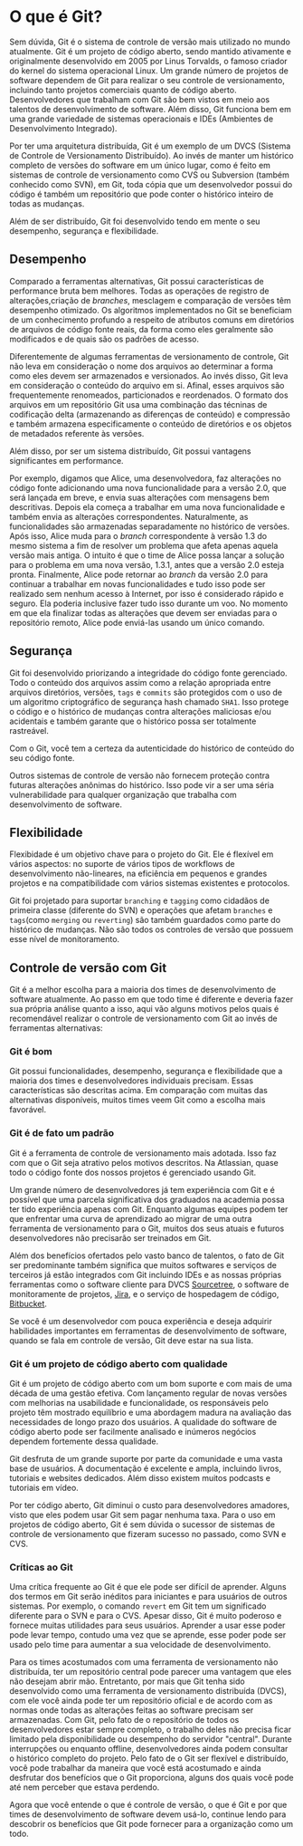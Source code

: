 # O que é Git?

Sem dúvida, Git é o sistema de controle de versão mais utilizado no mundo atualmente. Git é um projeto de código aberto, sendo mantido ativamente e originalmente desenvolvido em 2005 por Linus Torvalds, o famoso criador do kernel do sistema operacional Linux. Um grande número de projetos de software dependem de Git para realizar o seu controle de versionamento, incluindo tanto projetos comerciais quanto de código aberto. Desenvolvedores que trabalham com Git são bem vistos em meio aos talentos de desenvolvimento de software. Além disso, Git funciona bem em uma grande variedade de sistemas operacionais e IDEs (Ambientes de Desenvolvimento Integrado).

Por ter uma arquitetura distribuída, Git é um exemplo de um DVCS (Sistema de Controle de Versionamento Distribuído). Ao invés de manter um histórico completo de versões do software em um único lugar, como é feito em sistemas de controle de versionamento como CVS ou Subversion (também conhecido como SVN), em Git, toda cópia que um desenvolvedor possui do código é também um repositório que pode conter o histórico inteiro de todas as mudanças.

Além de ser distribuído, Git foi desenvolvido tendo em mente o seu desempenho, segurança e flexibilidade.

## Desempenho

Comparado a ferramentas alternativas, Git possui características de performance bruta bem melhores. Todas as operações de registro de alterações,criação de _branches_, mesclagem e comparação de versões têm desempenho otimizado. Os algoritmos implementados no Git se beneficiam de um conhecimento profundo a respeito de atributos comuns em diretórios de arquivos de código fonte reais, da forma como eles geralmente são modificados e de quais são os padrões de acesso.

Diferentemente de algumas ferramentas de versionamento de controle, Git não leva em consideração o nome dos arquivos ao determinar a forma como eles devem ser armazenados e versionados. Ao invés disso, Git leva em consideração o conteúdo do arquivo em si. Afinal, esses arquivos são frequentemente renomeados, particionados e reordenados. O formato dos arquivos em um repositório Git usa uma combinação das técninas de codificação delta (armazenando as diferenças de conteúdo) e compressão e também armazena especificamente o conteúdo de diretórios e os objetos de metadados referente às versões.

Além disso, por ser um sistema distribuído, Git possui vantagens significantes em performance.

Por exemplo, digamos que Alice, uma desenvolvedora, faz alterações no código fonte adicionando uma nova funcionalidade para a versão 2.0, que será lançada em breve, e envia suas alterações com mensagens bem descritivas. Depois ela começa a trabalhar em uma nova funcionalidade e também envia as alterações correspondentes. Naturalmente, as funcionalidades são armazenadas separadamente no histórico de versões. Após isso, Alice muda para o _branch_ correspondente à versão 1.3 do mesmo sistema a fim de resolver um problema que afeta apenas aquela versão mais antiga. O intuito é que o time de Alice possa lançar a solução para o problema em uma nova versão, 1.3.1, antes que a versão 2.0 esteja pronta. Finalmente, Alice pode retornar ao _branch_ da versão 2.0 para continuar a trabalhar em novas funcionalidades e tudo isso pode ser realizado sem nenhum acesso à Internet, por isso é considerado rápido e seguro. Ela poderia inclusive fazer tudo isso durante um voo. No momento em que ela finalizar todas as alterações que devem ser enviadas para o repositório remoto, Alice pode enviá-las usando um único comando.

## Segurança

Git foi desenvolvido priorizando a integridade do código fonte gerenciado. Todo o conteúdo dos arquivos assim como a relação apropriada entre arquivos  diretórios, versões, `tags` e `commits` são protegidos com o uso de um algoritmo criptográfico de segurança hash chamado `SHA1`. Isso protege o código e o histórico de mudanças contra alterações maliciosas e/ou acidentais e também garante que o histórico possa ser totalmente rastreável.

Com o Git, você tem a certeza da autenticidade do histórico de conteúdo do seu código fonte.

Outros sistemas de controle de versão não fornecem proteção contra futuras alterações anônimas do histórico. Isso pode vir a ser uma séria vulnerabilidade para qualquer organização que trabalha com desenvolvimento de software.

## Flexibilidade

Flexibidade é um objetivo chave para o projeto do Git. Ele é flexível em vários aspectos: no suporte de vários tipos de workflows de desenvolvimento não-lineares, na eficiência em pequenos e grandes projetos e na compatibilidade com vários sistemas existentes e protocolos.

Git foi projetado para suportar `branching` e `tagging` como cidadãos de primeira classe (diferente do SVN) e operações que afetam `branches` e `tags`(como `merging` ou `reverting`) são também guardados como parte do histórico de mudanças. Não são todos os controles de versão que possuem esse nível de monitoramento.

## Controle de versão com Git

Git é a melhor escolha para a maioria dos times de desenvolvimento de software atualmente. Ao passo em que todo time é diferente e deveria fazer sua própria análise quanto a isso, aqui vão alguns motivos pelos quais é recomendável realizar o controle de versionamento com Git ao invés de ferramentas alternativas:

### Git é bom

Git possui funcionalidades, desempenho, segurança e flexibilidade que a maioria dos times e desenvolvedores individuais precisam. Essas características são descritas acima. Em comparação com muitas das alternativas disponíveis, muitos times veem Git como a escolha mais favorável.

### Git é de fato um padrão

Git é a ferramenta de controle de versionamento mais adotada. Isso faz com que o Git seja atrativo pelos motivos descritos. Na Atlassian, quase todo o código fonte dos nossos projetos é gerenciado usando Git.

Um grande número de desenvolvedores já tem experiência com Git e é possível que uma parcela significativa dos graduados na academia possa ter tido experiência apenas com Git. Enquanto algumas equipes podem ter que enfrentar uma curva de aprendizado ao migrar de uma outra ferramenta de versionamento para o Git, muitos dos seus atuais e futuros desenvolvedores não precisarão ser treinados em Git.

Além dos benefícios ofertados pelo vasto banco de talentos, o fato de Git ser predominante também significa que muitos softwares e serviços de terceiros já estão integrados com Git incluindo IDEs e as nossas próprias ferramentas como o software cliente para DVCS [Sourcetree](https://www.atlassian.com/software/sourcetree), o software de monitoramente de projetos, [Jira](https://www.atlassian.com/software/jira), e o serviço de hospedagem de código, [Bitbucket](https://bitbucket.org/).

Se você é um desenvolvedor com pouca experiência e deseja adquirir habilidades importantes em ferramentas de desenvolvimento de software, quando se fala em controle de versão, Git deve estar na sua lista.

### Git é um projeto de código aberto com qualidade

Git é um projeto de código aberto com um bom suporte e com mais de uma década de uma gestão efetiva. Com lançamento regular de novas versões com melhorias na usabilidade e funcionalidade, os responsáveis pelo projeto têm mostrado equilíbrio e uma abordagem madura na avaliação das necessidades de longo prazo dos usuários. A qualidade do software de código aberto pode ser facilmente analisado e inúmeros negócios dependem fortemente dessa qualidade.

Git desfruta de um grande suporte por parte da comunidade e uma vasta base de usuários. A documentação é excelente e ampla, incluindo livros, tutoriais e websites dedicados. Além disso existem muitos podcasts e tutoriais em vídeo.

Por ter código aberto, Git diminui o custo para desenvolvedores amadores, visto que eles podem usar Git sem pagar nenhuma taxa. Para o uso em projetos de código aberto, Git é sem dúvida o sucessor de sistemas de controle de versionamento que fizeram sucesso no passado, como SVN e CVS.

### Críticas ao Git

Uma crítica frequente ao Git é que ele pode ser difícil de aprender. Alguns dos termos em Git serão inéditos para iniciantes e para usuários de outros sistemas. Por exemplo, o comando `revert` em Git tem um significado diferente para o SVN e para o CVS. Apesar disso, Git é muito poderoso e fornece muitas utilidades para seus usuários. Aprender a usar esse poder pode levar tempo, contudo uma vez que se aprende, esse poder pode ser usado pelo time para aumentar a sua velocidade de desenvolvimento.

Para os times acostumados com uma ferramenta de versionamento não distribuída, ter um repositório central pode parecer uma vantagem que eles não desejam abrir mão. Entretanto, por mais que Git tenha sido desenvolvido como uma ferramenta de versionamento distribuída (DVCS), com ele você ainda pode ter um repositório oficial e de acordo com as normas onde todas as alterações feitas ao software precisam ser armazenadas. Com Git, pelo fato de o repositório de todos os desenvolvedores estar sempre completo, o trabalho deles não precisa ficar limitado pela disponibilidade ou desempenho do servidor "central". Durante interrupções ou enquanto offline, desenvolvedores ainda podem consultar o histórico completo do projeto. Pelo fato de o Git ser flexível e distribuído, você pode trabalhar da maneira que você está acostumado e ainda desfrutar dos benefícios que o Git proporciona, alguns dos quais você pode até nem perceber que estava perdendo.

Agora que você entende o que é controle de versão, o que é Git e por que times de desenvolvimento de software devem usá-lo, continue lendo para descobrir os benefícios que Git pode fornecer para a organização como um todo.
